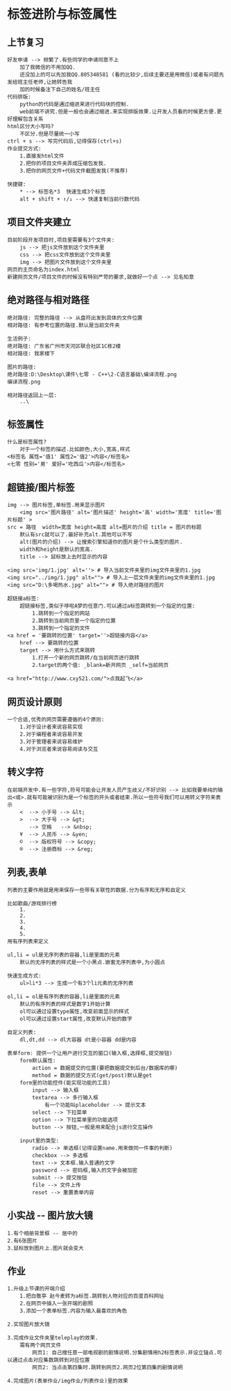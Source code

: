# 标签进阶与标签属性

## 上节复习
	好友申请 --> 频繁了.有些同学的申请同意不上
		加了我微信的不用加QQ.
		还没加上的可以先加我QQ.805348581 (看的比较少,后续主要还是用微信)或者有问题先发给班主任老师,让她转告我
		加的时候备注下自己的姓名/班主任
	代码排版:
		python的代码是通过缩进来进行代码块的控制.
		web前端不讲究.但是一般也会通过缩进.来实现排版效果.让开发人员看的时候更方便.更好理解包含关系
	html区分大小写吗?
		不区分.但是尽量统一小写
	ctrl + s --> 写完代码后,记得保存(ctrl+s)
	作业提交方式:
		1.直接发html文件
		2.把你的项目文件夹弄成压缩包发我.
		3.把你的网页文件+代码文件截图发我(不推荐)

	快捷键:
		* --> 标签名*3  快速生成3个标签
		alt + shift + ↑/↓ --> 快速复制当前行数代码
	
## 项目文件夹建立
	目前阶段开发项目时,项目里需要有3个文件夹:
		js --> 把js文件放到这个文件夹里
		css --> 把css文件放到这个文件夹里
		img --> 把图片文件放到这个文件夹里
	网页的主页命名为index.html
	新建网页文件/项目文件的时候没有特别严苛的要求,就做好一个点 --> 见名知意

## 绝对路径与相对路径
	绝对路径: 完整的路径 --> 从盘符出发到具体的文件位置
	相对路径: 有参考位置的路径.默认是当前文件夹

	生活例子:
	绝对路径: 广东省广州市天河区联合社区1C栋2楼
	相对路径: 我家楼下

	图片的路径:
	绝对路径:D:\Desktop\课件\七零 - C++\2-C语言基础\编译流程.png
	编译流程.png

	相对路径返回上一层:
		..\
		
## 标签属性
	什么是标签属性?
		对于一个标签的描述.比如颜色,大小,宽高,样式
	<标签名 属性='值1' 属性2='值2'>内容</标签名>
	<七零 性别='男' 爱好='吃西瓜'>内容</标签名>

## 超链接/图片标签
	
	img --> 图片标签,单标签.用来显示图片
		<img src='图片路径' alt='图片描述' height='高' width='宽度' title='图片标题' >
	src = 路径  width=宽度 height=高度 alt=图片的介绍 title = 图片的标题
		默认有src就可以了.最好补充alt.其他可以不写
		alt(图片的介绍) --> 让搜索引擎知道你的图片是个什么类型的图片.
		width和height是默认的宽高.
		title --> 鼠标放上去时显示的内容

	<img src='img/1.jpg' alt=''> # 导入当前文件夹里的img文件夹里的1.jpg
	<img src="../img/1.jpg" alt=""> # 导入上一层文件夹里的img文件夹里的1.jpg
	<img src="D:\多喝热水.jpg" alt=""> # 导入绝对路径的图片
	
	超链接a标签:
		超链接标签,类似于哆啦A梦的任意门.可以通过a标签跳转到一个指定的位置:
			1.跳转到一个指定的网站
			2.跳转到当前网页里一个指定的位置
			3.跳转到一个指定的文件
	<a href = '要跳转的位置' target=''>超链接内容</a>
		href --> 要跳转的位置
		target --> 用什么方式来跳转
			1.打开一个新的网页跳转/在当前网页进行跳转
			2.target的两个值: _blank=新开网页 _self=当前网页

	<a href="http://www.cxy521.com/">点我起飞</a>

## 网页设计原则
	一个合适,优秀的网页需要遵循的4个原则:
		1.对于设计者来说容易实现
		2.对于编程者来说容易开发
		3.对于管理者来说容易维护
		4.对于浏览者来说容易阅读与交互

## 转义字符
	在前端开发中.有一些字符,符号可能会让开发人员产生歧义/不好识别 --> 比如我要单纯的输出<或>.就有可能被识别为是一个标签的开头或者结束.所以一些符号我们可以用转义字符来表示
		<  --> 小于号 --> &lt;
		>  --> 大于号 --> &gt;
		   --> 空格   --> &nbsp;
		¥  --> 人民币 --> &yen;
		©  --> 版权符号 --> &copy;
		®  --> 注册商标 --> &reg;
	
## 列表,表单
	列表的主要作用就是用来保存一些带有关联性的数据.分为有序和无序和自定义

	比如歌曲/游戏排行榜
		1.
		2.
		3.
		4.
		5.
	用有序列表来定义

	ul,li = ul是无序列表的容器,li是里面的元素
		默认的无序列表的样式是一个小黑点.嵌套无序列表中,为小圆点

	快速生成方式:
		ul>li*3 --> 生成一个有3个li元素的无序列表

	ol,li = ol是有序列表的容器,li是里面的元素
		默认的有序列表的样式是数字1开始计算
		ol可以通过设置type属性,改变前面显示的样式
		ol可以通过设置start属性,改变默认开始的数字

	自定义列表:
		dl,dt,dd --> dl大容器 dt是小容器 dd是内容
		
	表单form: 提供一个让用户进行交互的窗口(输入框,选择框,提交按钮)
		form默认属性:
			action = 数据提交的位置(要把数据提交到后台/数据库的哪)
			method = 数据的提交方式(get/post)默认是get
		form里的功能控件(能实现功能的工具)
			input --> 输入框
			textarea --> 多行输入框
				有一个功能叫placeholder --> 提示文本
			select --> 下拉菜单
			option --> 下拉菜单里的功能选项
			button --> 按钮,一般是用来配合js进行交互操作
		
		input里的类型:
			radio --> 单选框(记得设置name.用来做同一件事的判断)
			checkbox --> 多选框
			text --> 文本框.输入普通的文字
			password --> 密码框,输入的文字会被加密
			submit --> 提交按钮
			file --> 文件上传
			reset --> 重置表单内容

## 小实战 -- 图片放大镜
	1.有个相册背景框 -- 居中的
	2.有6张图片
	3.鼠标放到图片上.图片就会变大

## 作业

	1.升级上节课的开端介绍
		1.把白敬亭 赵今麦转为a标签.跳转到人物对应的百度百科网址
		2.在网页中插入一张开端的剧照
		3.添加一个表单标签.内容为输入最喜欢的角色

	2.实现图片放大镜

	3.完成作业文件夹里teleplay的效果.
		需有两个网页文件
			网页1: 自己搜任意一部电视剧的剧情说明.分集剧情用h2标签表示.并设立锚点.可以通过点击对应集数跳转到对应位置
			网页2: 当点击第四集时.跳转到网页2.网页2位第四集的剧情说明

	4.完成图片(表单作业/img作业/列表作业)里的效果
	
	
	
	
	
	
	


	